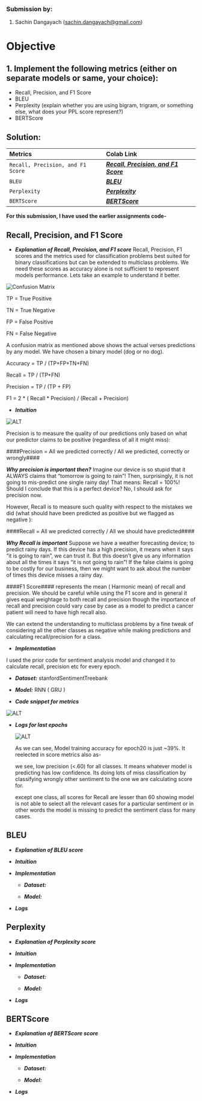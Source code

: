 
### Submission by:
1. Sachin Dangayach (sachin.dangayach@gmail.com)

# Objective

## 1. Implement the following metrics (either on separate models or same, your choice):
- Recall, Precision, and F1 Score
- BLEU
- Perplexity (explain whether you are using bigram, trigram, or something else, what does your PPL score represent?)
- BERTScore

## Solution:

| Metrics | Colab Link     |
| :-------- | :------- |
| `Recall, Precision, and F1 Score` | ***[Recall, Precision, and F1 Score](https://colab.research.google.com/drive/162bjGKjd0yoEaOMHuSMI5lnJgEp0F19t?usp=sharing)*** |
| `BLEU` | ***[BLEU](https://colab.research.google.com/drive/1hgLps6L0yQ6_rs8Hjmv5-UFg-vkPpmsA?usp=sharing)*** |
| `Perplexity` | ***[Perplexity](https://colab.research.google.com/drive/14IT1IX5NlpX69rG9RG0kVSE2CoLaRRe_?usp=sharing)*** |
| `BERTScore` | ***[BERTScore](https://colab.research.google.com/drive/13NtGgFdGg9qcYVPtxJTAGRAfgjhC0nsb?usp=sharing)*** |

**For this submission, I have used the earlier assignments code-**

## Recall, Precision, and F1 Score

- ***Explanation of Recall, Precision, and F1 score***
Recall, Precision, F1 scores and the metrics used for classification problems best suited for binary classifications but can be extended to multiclass problems.
We need these scores as accuracy alone is not sufficient to represent models performance. Lets take an example to understand it better.

![Confusion Matrix](https://github.com/SachinDangayach/END2.0/blob/main/Session9/images/1_1.PNG)

TP = True Positive

TN = True Negative

FP = False Positive

FN = False Negative

A confusion matrix as mentioned above shows the actual verses predictions by any model. We have chosen a binary model (dog or no dog).

Accuracy = TP / (TP+FP+TN+FN)

Recall = TP / (TP+FN)

Precision = TP / (TP + FP)

F1 = 2 * ( Recall * Precision) / (Recall + Precision)

- ***Intuition***

![ALT](https://github.com/SachinDangayach/END2.0/blob/main/Session9/images/1_2.PNG)

Precision is to measure the quality of our predictions only based on what our predictor claims to be positive (regardless of all it might miss):

####Precision = All we predicted correctly / All we predicted, correctly or wrongly####

***Why precision is important then?*** Imagine our device is so stupid that it ALWAYS claims that “tomorrow is going to rain”! Then, surprisingly, it is not going to mis-predict one single rainy day! That means: Recall = 100%! Should I conclude that this is a perfect device? No, I should ask for precision now.

However, Recall is to measure such quality with respect to the mistakes we did (what should have been predicted as positive but we flagged as negative ):

####Recall = All we predicted correctly / All we should have predicted####

***Why Recall is important*** Suppose we have a weather forecasting device; to predict rainy days. If this device has a high precision, it means when it says “it is going to rain”, we can trust it. But this doesn’t give us any information about all the times it says “it is not going to rain”! If the false claims is going to be costly for our business, then we might want to ask about the number of times this device misses a rainy day.

####F1 Score#### represents the mean ( Harmonic mean) of recall and precision. We should be careful while using the F1 score and in general it gives equal weightage to both recall and precision though the importance of recall and precision could vary case by case as a model to predict a cancer patient will need to have high recall also.

We can extend the understanding to multiclass problems by a fine tweak of considering all the other classes as negative while making predictions and calculating recall/precision for a class.

- ***Implementation***

I used the prior code for sentiment analysis model and changed it to calculate recall, precision etc for every epoch.

  - ***Dataset:*** stanfordSentimentTreebank

  - ***Model:*** RNN ( GRU )

  - ***Code snippet for metrics***

  ![ALT](https://github.com/SachinDangayach/END2.0/blob/main/Session9/images/1_3.PNG)

- ***Logs for last epochs***

  ![ALT](https://github.com/SachinDangayach/END2.0/blob/main/Session9/images/1_4.PNG)

  As we can see, Model training accuracy for epoch20 is just ~39%. It reelected in score metrics also as-

  we see, low precision (<.60) for all classes. It means whatever model is predicting has low confidence. Its doing lots of miss classification by classifying wrongly other sentiment to the one we are calculating score for.

  except one class, all scores for Recall are lesser than 60 showing model is not able to select all the relevant cases for a particular sentiment or in other words the model is missing to predict the sentiment class for many cases.

## BLEU

- ***Explanation of BLEU score***

- ***Intuition***

- ***Implementation***

  - ***Dataset:***

  - ***Model:***

- ***Logs***

## Perplexity

- ***Explanation of Perplexity score***

- ***Intuition***

- ***Implementation***

  - ***Dataset:***

  - ***Model:***

- ***Logs***

## BERTScore

- ***Explanation of BERTScore score***

- ***Intuition***

- ***Implementation***

  - ***Dataset:***

  - ***Model:***

- ***Logs***
